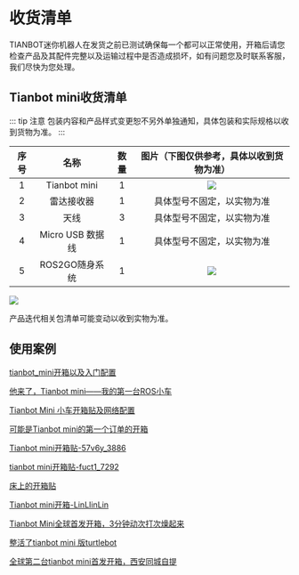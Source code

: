 # 收货清单

TIANBOT迷你机器人在发货之前已测试确保每一个都可以正常使用，开箱后请您检查产品及其配件完整以及运输过程中是否造成损坏，如有问题您及时联系客服，我们尽快为您处理。

## Tianbot mini收货清单

::: tip 注意
包装内容和产品样式变更恕不另外单独通知，具体包装和实际规格以收到货物为准。
:::

|序号|名称|数量|图片（下图仅供参考，具体以收到货物为准）|
|:--:|:--:|:--:|:--:|
|1| Tianbot mini | 1 | ![](https://static.tianbot.com/product/20220303/157cc8e53e54ad20e6263eba7c9dc8d1.png)| 
|2| 雷达接收器 | 1 | 具体型号不固定，以实物为准 |
|3| 天线 | 3 | 具体型号不固定，以实物为准 |
|4| Micro USB 数据线 | 1 | 具体型号不固定，以实物为准 |
|5| ROS2GO随身系统 | 1 | ![](https://static.tianbot.com/product/20221215/895f7d17552d3f037af36e155ee80aeb.png) |  

![](https://tianbot-pic.oss-cn-beijing.aliyuncs.com/tianbot-pic/Tianbot-Doc202310311355455.webp)

产品迭代相关包清单可能变动以收到实物为准。

## 使用案例

[tianbot_mini开箱以及入门配置](/tianbot_mini/user_case_sharing/chapter1.md)

[他来了，Tianbot mini——我的第一台ROS小车](/tianbot_mini/user_case_sharing/chapter2.md)

[Tianbot Mini 小车开箱贴及网络配置](/tianbot_mini/user_case_sharing/chapter3.md)

[可能是Tianbot mini的第一个订单的开箱](/tianbot_mini/user_case_sharing/chapter4.md)

[Tianbot mini开箱贴-57v6y_3886](/tianbot_mini/user_case_sharing/chapter5.md)

[tianbot mini开箱贴-fuct1_7292](/tianbot_mini/user_case_sharing/chapter6.md)

[床上的开箱贴](/tianbot_mini/user_case_sharing/chapter7.md)

[Tianbot mini开箱-LinLIinLin](/tianbot_mini/user_case_sharing/chapter8.md)

[Tianbot Mini全球首发开箱，3分钟动次打次燥起来](/tianbot_mini/user_case_sharing/chapter9.md)

[整活了tianbot mini 版turtlebot](/tianbot_mini/user_case_sharing/chapter10.md)

[全球第二台tianbot mini首发开箱，西安同城自提](/tianbot_mini/user_case_sharing/chapter11.md)